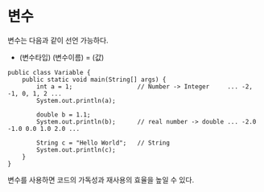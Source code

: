 <h1> <strong> 변수 </strong> </h1>

변수는 다음과 같이 선언 가능하다.

* (변수타입) (변수이름) = (값)

```(java)
public class Variable {
	public static void main(String[] args) {
		int a = 1;					// Number -> Integer	 ... -2, -1, 0, 1, 2 ...
		System.out.println(a);
		
		double b = 1.1;
		System.out.println(b);		// real number -> double ... -2.0 -1.0 0.0 1.0 2.0 ...
		
		String c = "Hello World";	// String
		System.out.println(c);	
	}
}
```

변수를 사용하면 코드의 가독성과 재사용의 효율을 높일 수 있다. 